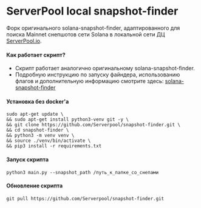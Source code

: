 # ServerPool local snapshot-finder

Форк оригинального solana-snapshot-finder, адаптированного для поиска Mainnet снепшотов сети Solana в локальной сети ДЦ [ServerPool.io](https://serverpool.io/).

#### Как работает скрипт?

- Скрипт работает аналогично оригинальному solana-snapshot-finder.
- Подробную инструкцию по запуску файндера, использованию флагов и дополнительную информацию смотрите здесь: [solana-snapshot-finder](https://github.com/c29r3/solana-snapshot-finder)


#### Установка без docker'а
``` 
sudo apt-get update \
&& sudo apt-get install python3-venv git -y \
&& git clone https://github.com/Serverpool/snapshot-finder.git \
&& cd snapshot-finder \
&& python3 -m venv venv \
&& source ./venv/bin/activate \
&& pip3 install -r requirements.txt
```

#### Запуск скрипта
`
python3 main.py --snapshot_path /путь_к_папке_со_снепами
`

#### Обновление скрипта
 `git pull https://github.com/Serverpool/snapshot-finder.git`
